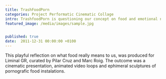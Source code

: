 ```yaml
---
title: TrashFoodPorn
categories: Project Performatic Cinematic Collage
intro: TrashfoodPorn is questioning our concept on food and emotional nurture. Sugar is Love.
featured_image: /media/images/sample.jpg


published: true
date:  2011-12-31 00:00:00 +0100
---
```


This playful reflection on what food really means to us, was produced for Liminal GR, curated by Pilar Cruz and Marc Roig. The outcome was a cinematic presentation, animated video loops and ephimeral sculptures of pornografic food instalations.